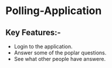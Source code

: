 # Polling-Application
<h2>Key Features:-</h2>
<ul>
  <li>Login to the application.</li>
  <li>Answer some of the poplar questions.</li>
  <li>See what other people have answere.</li>
</ul>
